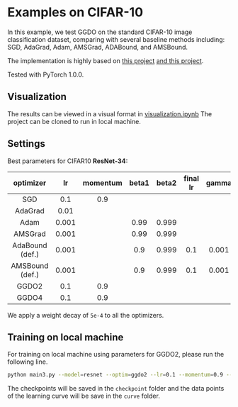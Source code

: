 # Examples on CIFAR-10

In this example, we test GGDO on the standard CIFAR-10 image classification dataset,
comparing with several baseline methods including: SGD, AdaGrad, Adam, AMSGrad, ADABound, and AMSBound.

The implementation is highly based on [this project](https://github.com/kuangliu/pytorch-cifar)  [and this project](https://github.com/Luolc/AdaBound/tree/master/demos/cifar10).

Tested with PyTorch 1.0.0.

## Visualization

The results can be viewed in a visual format in [visualization.ipynb](./visualization.ipynb)
The project can be cloned to run in local machine.

## Settings

Best parameters for CIFAR10
**ResNet-34:**

| optimizer | lr | momentum | beta1 | beta2 | final lr | gamma | noise |
| :---: | :---: | :---: | :---: | :---: | :---: | :---: | :---: |
| SGD | 0.1 | 0.9 | | | | | |
| AdaGrad | 0.01 | | | | | | |
| Adam | 0.001 | | 0.99 | 0.999 | | | |
| AMSGrad | 0.001 | | 0.99 | 0.999 | | | |
| AdaBound (def.) | 0.001 | | 0.9 | 0.999 | 0.1 | 0.001 | |
| AMSBound (def.) | 0.001 | | 0.9 | 0.999 | 0.1 | 0.001 | |
| GGDO2 | 0.1 | 0.9 | | | | | 0.01 |
| GGDO4 | 0.1 | 0.9 | | | | | |


We apply a weight decay of `5e-4` to all the optimizers.

## Training on local machine

For training on local machine using parameters for GGDO2, please run the following line.

```bash
python main3.py --model=resnet --optim=ggdo2 --lr=0.1 --momentum=0.9 --noise=0.01
```

The checkpoints will be saved in the `checkpoint` folder and the data points of the learning curve
will be save in the `curve` folder.
